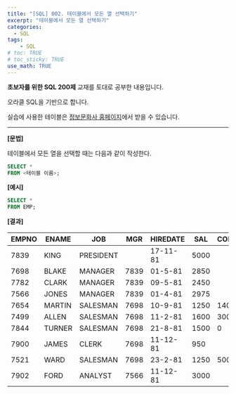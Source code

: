 ```yaml
---
title: "[SQL] 002. 테이블에서 모든 열 선택하기"
excerpt: "테이블에서 모든 열 선택하기"
categories: 
  - SQL
tags: 
    - SQL
# toc: TRUE
# toc_sticky: TRUE
use_math: TRUE
---
```


**초보자를 위한 SQL 200제** 교재를 토대로 공부한 내용입니다.

오라클 SQL을 기반으로 합니다.

실습에 사용한 테이블은 [정보문화사 홈페이지](http://infopub.co.kr/index.asp)에서 받을 수 있습니다.

---

**[문법]**

테이블에서 모든 열을 선택할 때는 다음과 같이 작성한다.


```sql
SELECT *
FROM <테이블 이름>;
```

**[예시]**

```sql
SELECT *
FROM EMP;
```


**[결과]**

EMPNO|ENAME|JOB|MGR|HIREDATE|SAL|COMM|DEPTNO
|-|-|-|-|-|-|-|-|
7839|KING|PRESIDENT||17-11-81|5000||10
7698|BLAKE|MANAGER|7839|01-5-81|2850||30
7782|CLARK|MANAGER|7839|09-5-81|2450||10
7566|JONES|MANAGER|7839|01-4-81|2975||20
7654|MARTIN|SALESMAN|7698|10-9-81|1250|1400|30
7499|ALLEN|SALESMAN|7698|11-2-81|1600|300|30
7844|TURNER|SALESMAN|7698|21-8-81|1500|0|30
7900|JAMES|CLERK|7698|11-12-81|950||30
7521|WARD|SALESMAN|7698|23-2-81|1250|500|30
7902|FORD|ANALYST|7566|11-12-81|3000||20